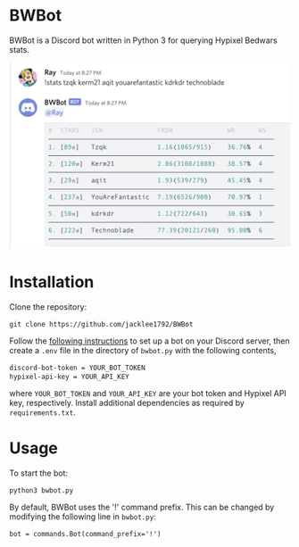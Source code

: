 # BWBot
BWBot is a Discord bot written in Python 3 for querying Hypixel Bedwars stats.

![Screenshot](screenshot.png)

# Installation
Clone the repository:
```
git clone https://github.com/jacklee1792/BWBot
```

Follow the [following instructions](https://github.com/reactiflux/discord-irc/wiki/Creating-a-discord-bot-&-getting-a-token) to
set up a bot on your Discord server, then create a `.env` file in the directory of `bwbot.py` with the following contents,
```
discord-bot-token = YOUR_BOT_TOKEN
hypixel-api-key = YOUR_API_KEY
```

where `YOUR_BOT_TOKEN` and `YOUR_API_KEY` are your bot token and Hypixel API key, respectively. Install additional dependencies as required by `requirements.txt`.

# Usage

To start the bot:
```
python3 bwbot.py
```

By default, BWBot uses the '!' command prefix. This can be changed by modifying the following line in `bwbot.py`:
```
bot = commands.Bot(command_prefix='!')
```
